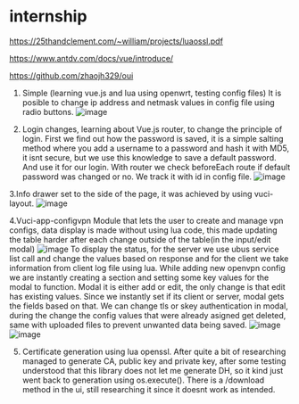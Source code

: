 # internship

https://25thandclement.com/~william/projects/luaossl.pdf

https://www.antdv.com/docs/vue/introduce/

https://github.com/zhaojh329/oui


1. Simple (learning vue.js and lua using openwrt, testing config files)
It is posible to change ip address and netmask values in config file using radio buttons.
![image](https://user-images.githubusercontent.com/67824760/145185645-8ac92d7d-a5e1-4c18-b365-d62bebe7cd5e.png)

2. Login changes, learning about Vue.js router, to change the principle of login. First we find out how the password is saved, it is a simple salting method where you add a username to a password and hash it with MD5, it isnt secure, but we use this knowledge to save a default password. And use it for our login. With router we check beforeEach route if default password was changed or no. We track it with id in config file.
![image](https://user-images.githubusercontent.com/67824760/145181625-77c68188-0650-4507-bfca-fc43e8ef1525.png)

3.Info drawer set to the side of the page, it was achieved by using vuci-layout. 
![image](https://user-images.githubusercontent.com/67824760/145181830-0382a1f6-cafa-4b91-b568-4e70c4936d5f.png)

4.Vuci-app-configvpn
Module that lets the user to create and manage vpn configs, data display is made without using lua code, this made updating the table harder after each change outside of the table(in the input/edit modal)
![image](https://user-images.githubusercontent.com/67824760/145182345-b797868f-458d-4cf0-8401-7ae818c525e5.png)
To display the status, for the server we use ubus service list call and change the values based on response and for the client we take information from client log file using lua. While adding new openvpn config we are instantly creating a section and setting some key values for the modal to function.
Modal it is either add or edit, the only change is that edit has existing values.
Since we instantly set if its client or server, modal gets the fields based on that. We can change tls or skey authentication in modal, during the change the config values that were already asigned get deleted, same with uploaded files to prevent unwanted data being saved.
![image](https://user-images.githubusercontent.com/67824760/145183438-34d50d56-020d-46ad-be1b-6b08c1821fb6.png)
![image](https://user-images.githubusercontent.com/67824760/145183497-92af7df8-13f9-4f83-8841-30d8c1628e12.png)

5. Certificate generation using lua openssl. After quite a bit of researching managed to generate CA, public key and private key, after some testing understood that this library does not let me generate DH, so it kind just went back to generation using os.execute(). There is a /download method in the ui, still researching it since it doesnt work as intended.

